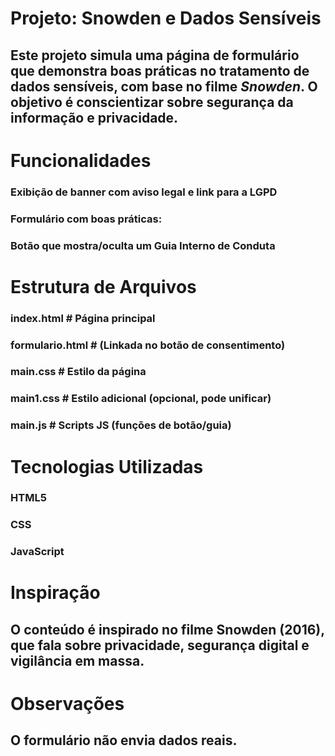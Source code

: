 #  Projeto: Snowden e Dados Sensíveis

##  Este projeto simula uma página de formulário que demonstra boas práticas no tratamento de **dados sensíveis**, com base no filme *Snowden*. O objetivo é conscientizar sobre segurança da informação e privacidade.


# Funcionalidades

### Exibição de banner com aviso legal e link para a LGPD
### Formulário com boas práticas:
### Botão que mostra/oculta um **Guia Interno de Conduta**

# Estrutura de Arquivos

### index.html # Página principal
### formulario.html # (Linkada no botão de consentimento)
### main.css # Estilo da página
### main1.css # Estilo adicional (opcional, pode unificar)
### main.js # Scripts JS (funções de botão/guia)

# Tecnologias Utilizadas

### HTML5
### CSS
### JavaScript

# Inspiração
## O conteúdo é inspirado no filme Snowden (2016), que fala sobre privacidade, segurança digital e vigilância em massa.

# Observações
## O formulário não envia dados reais.